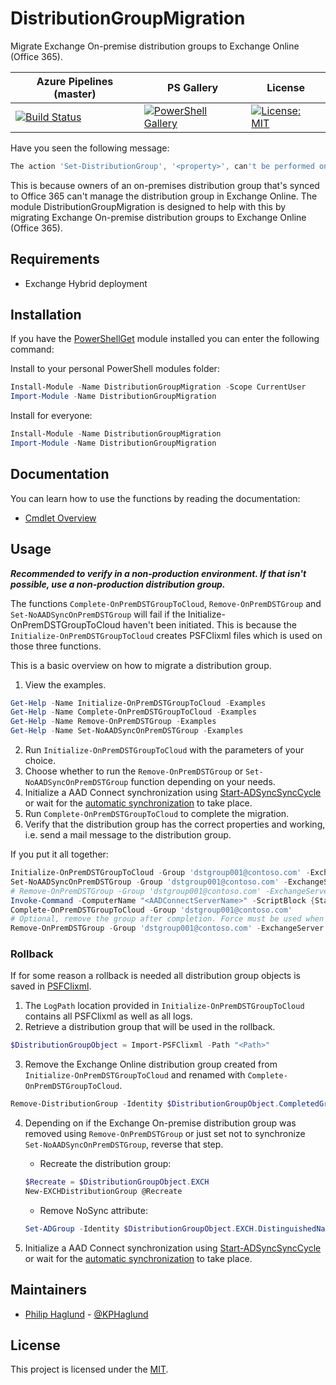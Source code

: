 # DistributionGroupMigration
Migrate Exchange On-premise distribution groups to Exchange Online (Office 365).

| Azure Pipelines (master) | PS Gallery | License
|---|---|---|
[![Build Status](https://dev.azure.com/omnicit/DistributionGroupMigration/_apis/build/status/PhilipHaglund.DistributionGroupMigration?branchName=master)](https://dev.azure.com/omnicit/DistributionGroupMigration/_apis/build/status/PhilipHaglund.DistributionGroupMigration?branchName=master) | [![PowerShell Gallery](https://img.shields.io/powershellgallery/dt/DistributionGroupMigration.svg)](https://www.powershellgallery.com/packages/DistributionGroupMigration/) | [![License: MIT](https://img.shields.io/badge/License-MIT-yellow.svg)](LICENSE)

Have you seen the following message:
```PowerShell
The action 'Set-DistributionGroup', '<property>', can't be performed on the object '<name>' because the object is being synchronized from your on-premises organization. This action should be performed on the object in your on-premises organization.
```

This is because owners of an on-premises distribution group that's synced to Office 365 can't manage the distribution group in Exchange Online.
The module DistributionGroupMigration is designed to help with this by migrating Exchange On-premise distribution groups to Exchange Online (Office 365).

## Requirements
- Exchange Hybrid deployment

## Installation

If you have the [PowerShellGet](https://docs.microsoft.com/en-us/powershell/gallery/overview) module installed
you can enter the following command:

Install to your personal PowerShell modules folder:
```PowerShell
Install-Module -Name DistributionGroupMigration -Scope CurrentUser
Import-Module -Name DistributionGroupMigration
```

Install for everyone:
```PowerShell
Install-Module -Name DistributionGroupMigration
Import-Module -Name DistributionGroupMigration
```

## Documentation

You can learn how to use the functions by reading the documentation:

- [Cmdlet Overview](docs/en-US/DistributionGroupMigration.md)

## Usage
***Recommended to verify in a non-production environment. If that isn't possible, use a non-production distribution group.***

The functions ```Complete-OnPremDSTGroupToCloud```, ```Remove-OnPremDSTGroup``` and ```Set-NoAADSyncOnPremDSTGroup``` will fail if the Initialize-OnPremDSTGroupToCloud haven't been initiated. This is because the ```Initialize-OnPremDSTGroupToCloud``` creates PSFClixml files which is used on those three functions.

This is a basic overview on how to migrate a distribution group.
1. View the examples.
```PowerShell
Get-Help -Name Initialize-OnPremDSTGroupToCloud -Examples
Get-Help -Name Complete-OnPremDSTGroupToCloud -Examples
Get-Help -Name Remove-OnPremDSTGroup -Examples
Get-Help -Name Set-NoAADSyncOnPremDSTGroup -Examples
```
2. Run ```Initialize-OnPremDSTGroupToCloud``` with the parameters of your choice.
3. Choose whether  to run the ```Remove-OnPremDSTGroup``` or ```Set-NoAADSyncOnPremDSTGroup``` function depending on your needs.
4. Initialize a AAD Connect synchronization using [Start-ADSyncSyncCycle](https://docs.microsoft.com/en-us/azure/active-directory/hybrid/how-to-connect-sync-feature-scheduler#start-the-scheduler) or wait for the [automatic synchronization](https://docs.microsoft.com/en-us/azure/active-directory/hybrid/how-to-connect-sync-feature-scheduler) to take place.
5. Run ```Complete-OnPremDSTGroupToCloud``` to complete the migration.
6. Verify that the distribution group has the correct properties and working, i.e. send a mail message to the distribution group.

If you put it all together:
```PowerShell
Initialize-OnPremDSTGroupToCloud -Group 'dstgroup001@contoso.com' -ExchangeServer exchprod01.contoso.com
Set-NoAADSyncOnPremDSTGroup -Group 'dstgroup001@contoso.com' -ExchangeServer exchprod01.contoso.com
# Remove-OnPremDSTGroup -Group 'dstgroup001@contoso.com' -ExchangeServer exchprod01.contoso.com
Invoke-Command -ComputerName "<AADConnectServerName>" -ScriptBlock {Start-ADSyncSyncCycle}
Complete-OnPremDSTGroupToCloud -Group 'dstgroup001@contoso.com'
# Optional, remove the group after completion. Force must be used when Complete-OnPremDSTGroupToCloud was ran before Remove-OnPremDSTGroup.
Remove-OnPremDSTGroup -Group 'dstgroup001@contoso.com' -ExchangeServer exchprod01.contoso.com -Force
```
### Rollback
If for some reason a rollback is needed all distribution group objects is saved in [PSFClixml](http://psframework.org/documentation/commands/PSFramework/Import-PSFClixml.html).

1. The ```LogPath``` location provided in ```Initialize-OnPremDSTGroupToCloud``` contains all PSFClixml as well as all logs.
2. Retrieve a distribution group that will be used in the rollback.
```PowerShell
$DistributionGroupObject = Import-PSFClixml -Path "<Path>"
```
3. Remove the Exchange Online distribution group created from ```Initialize-OnPremDSTGroupToCloud``` and renamed with ```Complete-OnPremDSTGroupToCloud```.
```PowerShell
Remove-DistributionGroup -Identity $DistributionGroupObject.CompletedGroup.PrimarySmtpAddress -Confirm
```
4. Depending on if the Exchange On-premise distribution group was removed using ```Remove-OnPremDSTGroup``` or just set not to synchronize ```Set-NoAADSyncOnPremDSTGroup```, reverse that step.

    - Recreate the distribution group:
    ```PowerShell
    $Recreate = $DistributionGroupObject.EXCH
    New-EXCHDistributionGroup @Recreate
    ```
    - Remove NoSync attribute:
    ```PowerShell
    Set-ADGroup -Identity $DistributionGroupObject.EXCH.DistinguishedName -Clear 'adminDescription'
    ```
5. Initialize a AAD Connect synchronization using [Start-ADSyncSyncCycle](https://docs.microsoft.com/en-us/azure/active-directory/hybrid/how-to-connect-sync-feature-scheduler#start-the-scheduler) or wait for the [automatic synchronization](https://docs.microsoft.com/en-us/azure/active-directory/hybrid/how-to-connect-sync-feature-scheduler) to take place.

## Maintainers

- [Philip Haglund](https://github.com/PhilipHaglund) - [@KPHaglund](http://twitter.com/KPHaglund)

## License

This project is licensed under the [MIT](LICENSE).
